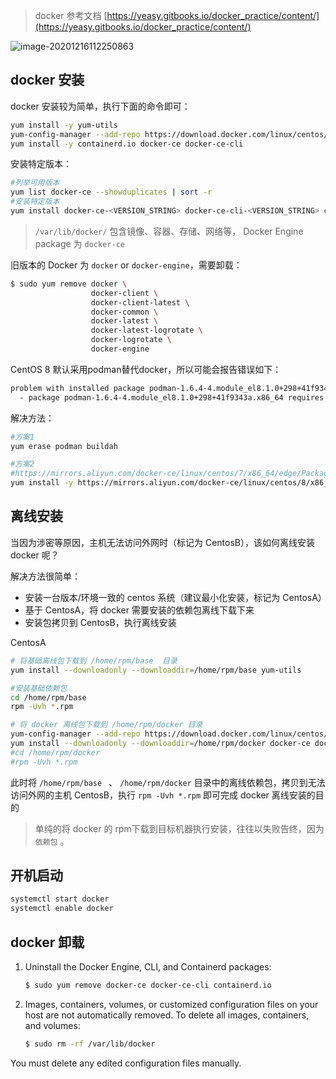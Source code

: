 > docker 参考文档
> [https://yeasy.gitbooks.io/docker_practice/content/](https://yeasy.gitbooks.io/docker_practice/content/)

![image-20201216112250863](https://img-note.langyastudio.com/20201216112251.png?x-oss-process=style/watermark)



## docker 安装

docker 安装较为简单，执行下面的命令即可：
```bash
yum install -y yum-utils
yum-config-manager --add-repo https://download.docker.com/linux/centos/docker-ce.repo
yum install -y containerd.io docker-ce docker-ce-cli 
```



安装特定版本：

```bash
#列举可用版本
yum list docker-ce --showduplicates | sort -r
#安装特定版本
yum install docker-ce-<VERSION_STRING> docker-ce-cli-<VERSION_STRING> containerd.io
```

> `/var/lib/docker/` 包含镜像、容器、存储、网络等， Docker Engine package 为 `docker-ce`



旧版本的 Docker 为 `docker` or `docker-engine`，需要卸载：

```bash
$ sudo yum remove docker \
                  docker-client \
                  docker-client-latest \
                  docker-common \
                  docker-latest \
                  docker-latest-logrotate \
                  docker-logrotate \
                  docker-engine
```



CentOS 8 默认采用podman替代docker，所以可能会报告错误如下：

```bash
problem with installed package podman-1.6.4-4.module_el8.1.0+298+41f9343a.x86_64
  - package podman-1.6.4-4.module_el8.1.0+298+41f9343a.x86_64 requires runc >= 1.0.0-57, but none of the providers can be installed
```

解决方法：

```bash
#方案1
yum erase podman buildah

#方案2
#https://mirrors.aliyun.com/docker-ce/linux/centos/7/x86_64/edge/Packages/
yum install -y https://mirrors.aliyun.com/docker-ce/linux/centos/8/x86_64/edge/Packages/containerd.io-1.3.7-3.1.el8.x86_64.rpm
```



## 离线安装

当因为涉密等原因，主机无法访问外网时（标记为 CentosB），该如何离线安装 docker 呢？

解决方法很简单：
- 安装一台版本/环境一致的 centos 系统（建议最小化安装，标记为 CentosA）
- 基于 CentosA，将 docker 需要安装的依赖包离线下载下来
- 安装包拷贝到 CentosB，执行离线安装

CentosA
```bash
# 将基础离线包下载到 /home/rpm/base  目录
yum install --downloadonly --downloaddir=/home/rpm/base yum-utils

#安装基础依赖包
cd /home/rpm/base
rpm -Uvh *.rpm

# 将 docker 离线包下载到 /home/rpm/docker 目录
yum-config-manager --add-repo https://download.docker.com/linux/centos/docker-ce.repo
yum install --downloadonly --downloaddir=/home/rpm/docker docker-ce docker-ce-cli containerd.io
#cd /home/rpm/docker
#rpm -Uvh *.rpm
```

此时将 ` /home/rpm/base  ` 、 `/home/rpm/docker` 目录中的离线依赖包，拷贝到无法访问外网的主机 CentosB，执行 `rpm -Uvh *.rpm` 即可完成 docker 离线安装的目的

> 单纯的将 docker 的 rpm下载到目标机器执行安装，往往以失败告终，因为 `依赖包` 。



## 开机启动

```bash
systemctl start docker
systemctl enable docker
```



## docker 卸载

1. Uninstall the Docker Engine, CLI, and Containerd packages:

    ```bash
    $ sudo yum remove docker-ce docker-ce-cli containerd.io
    ```

2. Images, containers, volumes, or customized configuration files on your host are not automatically removed. To delete all images, containers, and volumes:

    ```bash
    $ sudo rm -rf /var/lib/docker
    ```

You must delete any edited configuration files manually.